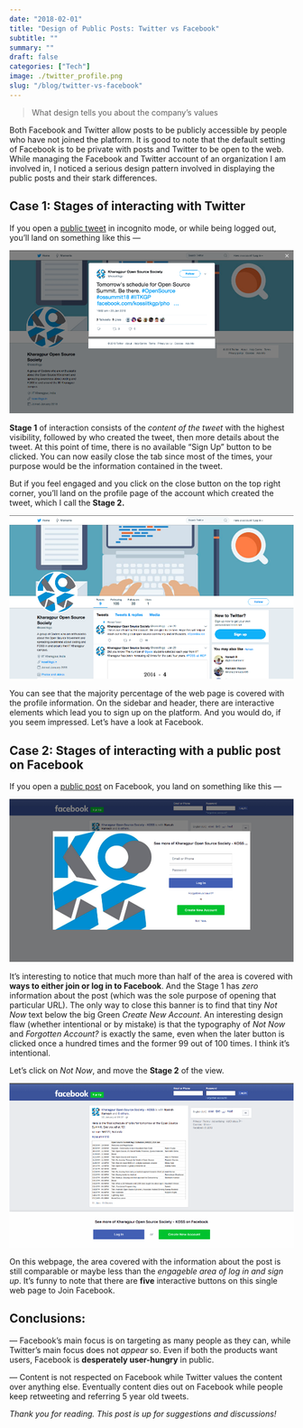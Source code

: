 ```yaml
---
date: "2018-02-01"
title: "Design of Public Posts: Twitter vs Facebook"
subtitle: ""
summary: ""
draft: false
categories: ["Tech"]
image: ./twitter_profile.png
slug: "/blog/twitter-vs-facebook"
---
```


> What design tells you about the company’s values

Both Facebook and Twitter allow posts to be publicly accessible by people who have not joined the platform. It is good to note that the default setting of Facebook is to be private with posts and Twitter to be open to the web. While managing the Facebook and Twitter account of an organization I am involved in, I noticed a serious design pattern involved in displaying the public posts and their stark differences.

## Case 1: Stages of interacting with Twitter

If you open a [public tweet](https://twitter.com/kossiitkgp/status/954776125573554176) in incognito mode, or while being logged out, you’ll land on something like this —

![Picture of a tweet](./1*jYcPCOlsEVbI7WL7oEhE9A.png)

**Stage 1** of interaction consists of the _content of the tweet_ with the highest visibility, followed by who created the tweet, then more details about the tweet. At this point of time, there is no available “Sign Up” button to be clicked. You can now easily close the tab since most of the times, your purpose would be the information contained in the tweet.

But if you feel engaged and you click on the close button on the top right corner, you’ll land on the profile page of the account which created the tweet, which I call the **Stage 2.**

![](./twitter_profile.png)

You can see that the majority percentage of the web page is covered with the profile information. On the sidebar and header, there are interactive elements which lead you to sign up on the platform. And you would do, if you seem impressed. Let’s have a look at Facebook.

## Case 2: Stages of interacting with a public post on Facebook

If you open a [public post](https://www.facebook.com/kossiitkgp/photos/a.551030724973932.1073741826.524856034258068/1588200897923571/) on Facebook, you land on something like this —

![](./1*-sIjEoUp6WckYnrziAf_KQ.png)

It’s interesting to notice that much more than half of the area is covered with **ways to either join or log in to Facebook**. And the Stage 1 has _zero_ information about the post (which was the sole purpose of opening that particular URL). The only way to close this banner is to find that tiny _Not Now_ text below the big Green _Create New Account_. An interesting design flaw (whether intentional or by mistake) is that the typography of _Not Now_ and _Forgotten Account?_ is exactly the same, even when the later button is clicked once a hundred times and the former 99 out of 100 times. I think it’s intentional.

Let’s click on _Not Now_, and move the **Stage 2** of the view.

![](./1*DjkjiZQ7_yC_IADORFLO_Q.png)

On this webpage, the area covered with the information about the post is still comparable or maybe less than the _engageble area of log in and sign up_. It’s funny to note that there are **five** interactive buttons on this single web page to Join Facebook.

## Conclusions:

— Facebook’s main focus is on targeting as many people as they can, while Twitter’s main focus does not _appear_ so. Even if both the products want users, Facebook is **desperately user-hungry** in public.

— Content is not respected on Facebook while Twitter values the content over anything else. Eventually content dies out on Facebook while people keep retweeting and referring 5 year old tweets.

_Thank you for reading. This post is up for suggestions and discussions!_
